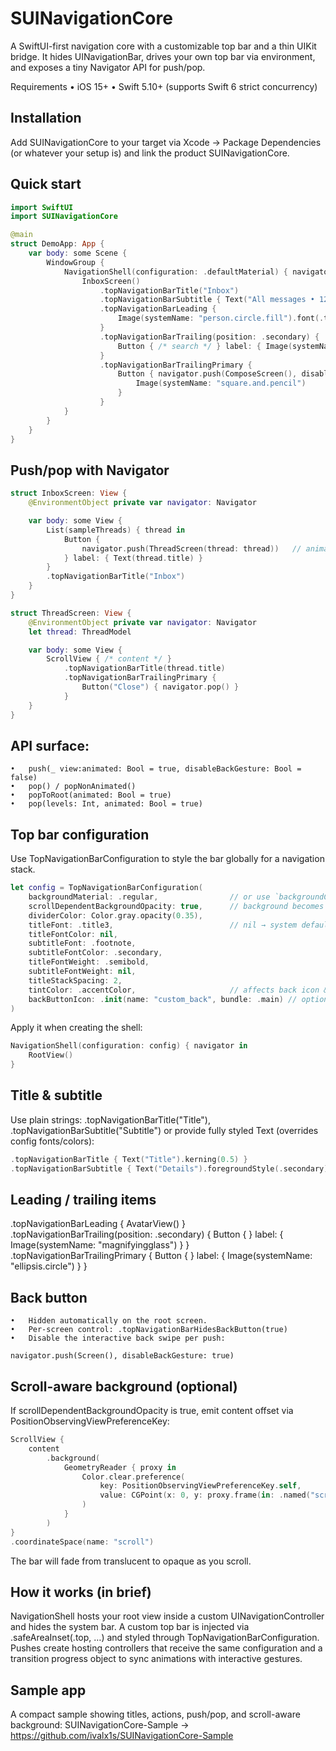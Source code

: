 # SUINavigationCore

A SwiftUI-first navigation core with a customizable top bar and a thin UIKit bridge.
It hides UINavigationBar, drives your own top bar via environment, and exposes a tiny Navigator API for push/pop.

Requirements
	•	iOS 15+
	•	Swift 5.10+ (supports Swift 6 strict concurrency)

## Installation

Add SUINavigationCore to your target via Xcode → Package Dependencies (or whatever your setup is) and link the product SUINavigationCore.

## Quick start

```swift
import SwiftUI
import SUINavigationCore

@main
struct DemoApp: App {
    var body: some Scene {
        WindowGroup {
            NavigationShell(configuration: .defaultMaterial) { navigator in
                InboxScreen()
                    .topNavigationBarTitle("Inbox")
                    .topNavigationBarSubtitle { Text("All messages • 127") }
                    .topNavigationBarLeading {
                        Image(systemName: "person.circle.fill").font(.title2)
                    }
                    .topNavigationBarTrailing(position: .secondary) {
                        Button { /* search */ } label: { Image(systemName: "magnifyingglass") }
                    }
                    .topNavigationBarTrailingPrimary {
                        Button { navigator.push(ComposeScreen(), disableBackGesture: true) } label: {
                            Image(systemName: "square.and.pencil")
                        }
                    }
            }
        }
    }
}
```

## Push/pop with Navigator

```swift
struct InboxScreen: View {
    @EnvironmentObject private var navigator: Navigator

    var body: some View {
        List(sampleThreads) { thread in
            Button {
                navigator.push(ThreadScreen(thread: thread))   // animated by default
            } label: { Text(thread.title) }
        }
        .topNavigationBarTitle("Inbox")
    }
}

struct ThreadScreen: View {
    @EnvironmentObject private var navigator: Navigator
    let thread: ThreadModel

    var body: some View {
        ScrollView { /* content */ }
            .topNavigationBarTitle(thread.title)
            .topNavigationBarTrailingPrimary {
                Button("Close") { navigator.pop() }
            }
    }
}
```

## API surface:
	•	push(_ view:animated: Bool = true, disableBackGesture: Bool = false)
	•	pop() / popNonAnimated()
	•	popToRoot(animated: Bool = true)
	•	pop(levels: Int, animated: Bool = true)

## Top bar configuration

Use TopNavigationBarConfiguration to style the bar globally for a navigation stack.

```swift
let config = TopNavigationBarConfiguration(
    backgroundMaterial: .regular,                // or use `backgroundColor:`
    scrollDependentBackgroundOpacity: true,      // background becomes opaque after scroll threshold
    dividerColor: Color.gray.opacity(0.35),
    titleFont: .title3,                          // nil → system default
    titleFontColor: nil,
    subtitleFont: .footnote,
    subtitleFontColor: .secondary,
    titleFontWeight: .semibold,
    subtitleFontWeight: nil,
    titleStackSpacing: 2,
    tintColor: .accentColor,                     // affects back icon & bar items
    backButtonIcon: .init(name: "custom_back", bundle: .main) // optional, defaults to chevron
)
```

Apply it when creating the shell:

```swift
NavigationShell(configuration: config) { navigator in
    RootView()
}
```

## Title & subtitle

Use plain strings: .topNavigationBarTitle("Title"), .topNavigationBarSubtitle("Subtitle") or provide fully styled Text (overrides config fonts/colors):

```swift
.topNavigationBarTitle { Text("Title").kerning(0.5) }
.topNavigationBarSubtitle { Text("Details").foregroundStyle(.secondary) }
```


## Leading / trailing items

.topNavigationBarLeading { AvatarView() }
.topNavigationBarTrailing(position: .secondary) { Button { } label: { Image(systemName: "magnifyingglass") } }
.topNavigationBarTrailingPrimary { Button { } label: { Image(systemName: "ellipsis.circle") } }

## Back button
	•	Hidden automatically on the root screen.
	•	Per-screen control: .topNavigationBarHidesBackButton(true)
	•	Disable the interactive back swipe per push:

`navigator.push(Screen(), disableBackGesture: true)`



## Scroll-aware background (optional)

If scrollDependentBackgroundOpacity is true, emit content offset via PositionObservingViewPreferenceKey:

```swift
ScrollView {
    content
        .background(
            GeometryReader { proxy in
                Color.clear.preference(
                    key: PositionObservingViewPreferenceKey.self,
                    value: CGPoint(x: 0, y: proxy.frame(in: .named("scroll")).minY)
                )
            }
        )
}
.coordinateSpace(name: "scroll")
```

The bar will fade from translucent to opaque as you scroll.

## How it works (in brief)

NavigationShell hosts your root view inside a custom UINavigationController and hides the system bar. A custom top bar is injected via .safeAreaInset(.top, …) and styled through TopNavigationBarConfiguration. Pushes create hosting controllers that receive the same configuration and a transition progress object to sync animations with interactive gestures.


## Sample app

A compact sample showing titles, actions, push/pop, and scroll-aware background:
SUINavigationCore-Sample → https://github.com/ivalx1s/SUINavigationCore-Sample
